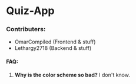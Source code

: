 # Quiz-App
### Contributers:
- OmarCompiled (Frontend & stuff)
- Lethargy2718 (Backend & stuff)
#### FAQ:
1. **Why is the color scheme so bad?** I don't know.
